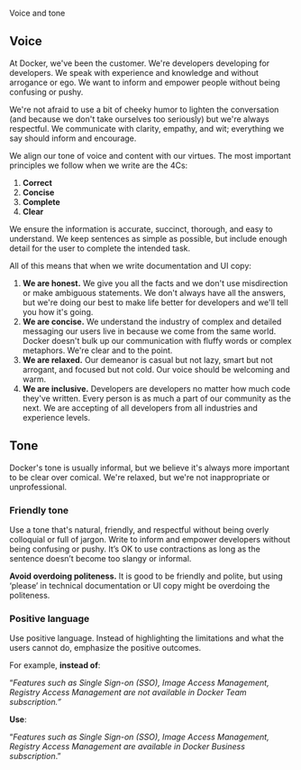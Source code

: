 Voice and tone


## Voice

At Docker, we've been the customer. We're developers developing for developers. We speak with experience and knowledge and without arrogance or ego. We want to inform and empower people without being confusing or pushy. 

We're not afraid to use a bit of cheeky humor to lighten the conversation (and because we don't take ourselves too seriously) but we're always respectful. We communicate with clarity, empathy, and wit; everything we say should inform and encourage.

We align our tone of voice and content with our virtues. The most important principles we follow when we write are the 4Cs:

1. **Correct**
2. **Concise**
3. **Complete**
4. **Clear**

We ensure the information is accurate, succinct, thorough, and easy to understand. We keep sentences as simple as possible, but include enough detail for the user to complete the intended task.

All of this means that when we write documentation and UI copy:

1. **We are honest.** We give you all the facts and we don't use misdirection or make ambiguous statements. We don't always have all the answers, but we're doing our best to make life better for developers and we'll tell you how it's going. 
2. **We are concise.** We understand the industry of complex and detailed messaging our users live in because we come from the same world. Docker doesn't bulk up our communication with fluffy words or complex metaphors. We're clear and to the point. 
3. **We are relaxed.** Our demeanor is casual but not lazy, smart but not arrogant, and focused but not cold. Our voice should be welcoming and warm. 
4. **We are inclusive.** Developers are developers no matter how much code they've written. Every person is as much a part of our community as the next. We are accepting of all developers from all industries and experience levels. 

## Tone

Docker's tone is usually informal, but we believe it's always more important to be clear over comical. We're relaxed, but we're not inappropriate or unprofessional. 

### Friendly tone

Use a tone that's natural, friendly, and respectful without being overly colloquial or full of jargon. Write to inform and empower developers without being confusing or pushy. It’s OK to use contractions as long as the sentence doesn’t become too slangy or informal.

**Avoid overdoing politeness.** It is good to be friendly and polite, but using ‘please’ in technical documentation or UI copy might be overdoing the politeness.

### Positive language

Use positive language. Instead of highlighting the limitations and what the users cannot do, emphasize the positive outcomes.

For example, **instead of**:

“*Features such as Single Sign-on (SSO), Image Access Management, Registry Access Management are not available in Docker Team subscription.”*

**Use**:

“*Features such as Single Sign-on (SSO), Image Access Management, Registry Access Management are  available in Docker Business subscription*.”
